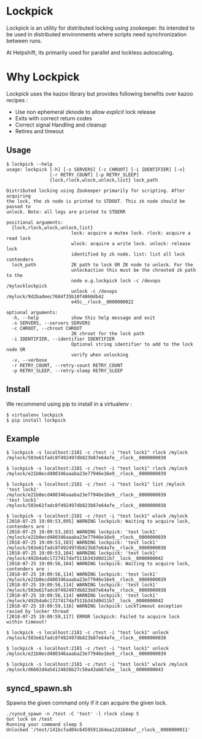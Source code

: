 # Lockpick

Lockpick is an utility for distributed locking using zookeeper. Its intended to be used in distributed environments where scripts need synchronization between runs.

At Helpshift, its primarily used for parallel and lockless autoscaling.

# Why Lockpick

Lockpick uses the kazoo library but provides following benefits over kazoo recipes :

* Use non ephemeral zknode to allow *explicit* lock release
* Exits with correct return codes
* Correct signal Handling and cleanup
* Retires and timeout

## Usage

```shell
$ lockpick --help
usage: lockpick [-h] [-s SERVERS] [-c CHROOT] [-i IDENTIFIER] [-v]
                [-r RETRY_COUNT] [-p RETRY_SLEEP]
                {lock,rlock,wlock,unlock,list} lock_path

Distributed locking using Zookeeper primarily for scripting. After acquiring
the lock, the zk node is printed to STDOUT. This zk node should be passed to
unlock. Note: all logs are printed to STDERR

positional arguments:
  {lock,rlock,wlock,unlock,list}
                        lock: acquire a mutex lock. rlock: acquire a read lock
                        wlock: acquire a write lock. unlock: release lock
                        identified by zk node. list: list all lock contenders
  lock_path             ZK path to lock OR ZK node to unlock. For the
                        unlockaction this must be the chrooted zk path to the
                        node e.g.lockpick lock -c /devops /mylocklockpick
                        unlock -c /devops /mylock/9d2badeec7684f35b10f4860db42
                        e45c__rlock__0000000022

optional arguments:
  -h, --help            show this help message and exit
  -s SERVERS, --servers SERVERS
  -c CHROOT, --chroot CHROOT
                        ZK chroot for the lock path
  -i IDENTIFIER, --identifier IDENTIFIER
                        Optional string identifier to add to the lock node OR
                        verify when unlocking
  -v, --verbose
  -r RETRY_COUNT, --retry-count RETRY_COUNT
  -p RETRY_SLEEP, --retry-sleep RETRY_SLEEP
```

## Install

We recommend using pip to install in a virtualenv :

```
$ virtualenv lockpick
$ pip install lockpick
```

## Example

```console
$ lockpick -s localhost:2181 -c /test -i "test lock1" rlock /mylock
/mylock/503e61fadc8f492497db823b87e64afe__rlock__0000000038

$ lockpick -s localhost:2181 -c /test -i "test lock1" rlock /mylock
/mylock/e21b0ecd480346aaaba23e77946e16e9__rlock__0000000039

$ lockpick -s localhost:2181 -c /test -i "test lock1" list /mylock
'test lock1' /mylock/e21b0ecd480346aaaba23e77946e16e9__rlock__0000000039
'test lock1' /mylock/503e61fadc8f492497db823b87e64afe__rlock__0000000038

$ lockpick -s localhost:2181 -c /test -i "test lock1" wlock /mylock
[2018-07-25 19:09:53,095] WARNING lockpick: Waiting to acquire lock, contenders are :
[2018-07-25 19:09:53,103] WARNING lockpick: 'test lock1' /mylock/e21b0ecd480346aaaba23e77946e16e9__rlock__0000000039
[2018-07-25 19:09:53,103] WARNING lockpick: 'test lock1' /mylock/503e61fadc8f492497db823b87e64afe__rlock__0000000038
[2018-07-25 19:09:53,104] WARNING lockpick: 'test lock1' /mylock/492b4a6c1727417daf511b343d0d11b7__lock__0000000042
[2018-07-25 19:09:56,104] WARNING lockpick: Waiting to acquire lock, contenders are :
[2018-07-25 19:09:56,114] WARNING lockpick: 'test lock1' /mylock/e21b0ecd480346aaaba23e77946e16e9__rlock__0000000039
[2018-07-25 19:09:56,114] WARNING lockpick: 'test lock1' /mylock/503e61fadc8f492497db823b87e64afe__rlock__0000000038
[2018-07-25 19:09:56,114] WARNING lockpick: 'test lock1' /mylock/492b4a6c1727417daf511b343d0d11b7__lock__0000000042
[2018-07-25 19:09:59,116] WARNING lockpick: LockTimeout exception rasied by locker thread
[2018-07-25 19:09:59,117] ERROR lockpick: Failed to acquire lock within timeout!

$ lockpick -s localhost:2181 -c /test -i "test lock1" unlock /mylock/503e61fadc8f492497db823b87e64afe__rlock__0000000038

$ lockpick -s localhost:2181 -c /test -i "test lock1" unlock /mylock/e21b0ecd480346aaaba23e77946e16e9__rlock__0000000039

$ lockpick -s localhost:2181 -c /test -i "test lock1" wlock /mylock
/mylock/d6602d4a54124826b27c50a43ab67a5e__lock__0000000043
```

## syncd_spawn.sh

Spawns the given command only if it can acquire the given lock.

```console
./syncd_spawn -n /test -C 'test' -l rlock sleep 5
Got lock on /test
Running your command sleep 5
Unlocked '/test/141bcfad04c6459591164ea12d1604af__rlock__0000000011'
```
